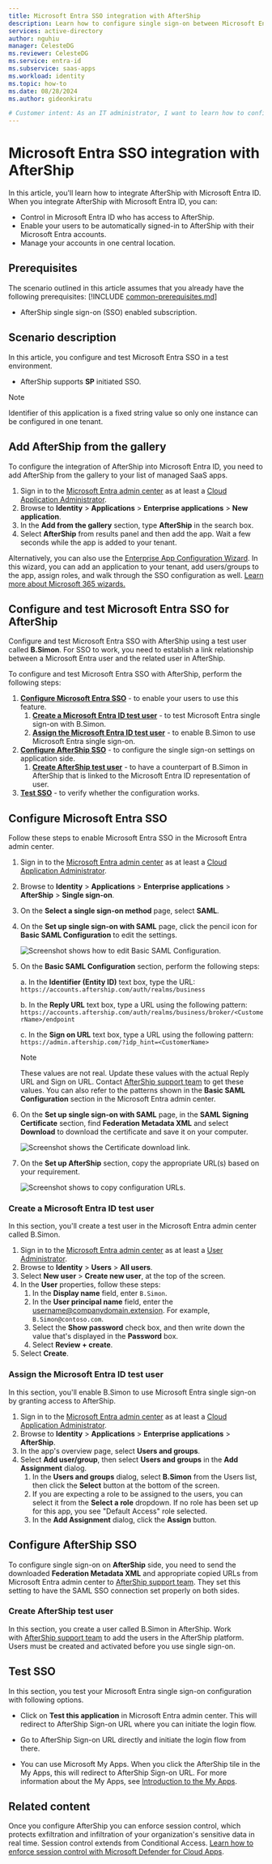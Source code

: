 ```yaml
---
title: Microsoft Entra SSO integration with AfterShip
description: Learn how to configure single sign-on between Microsoft Entra ID and AfterShip.
services: active-directory
author: nguhiu
manager: CelesteDG
ms.reviewer: CelesteDG
ms.service: entra-id
ms.subservice: saas-apps
ms.workload: identity
ms.topic: how-to
ms.date: 08/28/2024
ms.author: gideonkiratu

# Customer intent: As an IT administrator, I want to learn how to configure single sign-on between Microsoft Entra ID and Directory Services so that I can control who has access to Directory Services, enable automatic sign-in with Microsoft Entra accounts, and manage my accounts in one central location.
---
```


# Microsoft Entra SSO integration with AfterShip

In this article,  you'll learn how to integrate AfterShip with Microsoft Entra ID. When you integrate AfterShip with Microsoft Entra ID, you can:

* Control in Microsoft Entra ID who has access to AfterShip.
* Enable your users to be automatically signed-in to AfterShip with their Microsoft Entra accounts.
* Manage your accounts in one central location.

## Prerequisites
The scenario outlined in this article assumes that you already have the following prerequisites:
[!INCLUDE [common-prerequisites.md](~/identity/saas-apps/includes/common-prerequisites.md)]
* AfterShip single sign-on (SSO) enabled subscription.

## Scenario description

In this article,  you configure and test Microsoft Entra SSO in a test environment.

* AfterShip supports **SP** initiated SSO.

> [!NOTE]
> Identifier of this application is a fixed string value so only one instance can be configured in one tenant.

## Add AfterShip from the gallery

To configure the integration of AfterShip into Microsoft Entra ID, you need to add AfterShip from the gallery to your list of managed SaaS apps.

1. Sign in to the [Microsoft Entra admin center](https://entra.microsoft.com) as at least a [Cloud Application Administrator](~/identity/role-based-access-control/permissions-reference.md#cloud-application-administrator).
1. Browse to **Identity** > **Applications** > **Enterprise applications** > **New application**.
1. In the **Add from the gallery** section, type **AfterShip** in the search box.
1. Select **AfterShip** from results panel and then add the app. Wait a few seconds while the app is added to your tenant.

Alternatively, you can also use the [Enterprise App Configuration Wizard](https://portal.office.com/AdminPortal/home?Q=Docs#/azureadappintegration). In this wizard, you can add an application to your tenant, add users/groups to the app, assign roles, and walk through the SSO configuration as well. [Learn more about Microsoft 365 wizards.](/microsoft-365/admin/misc/azure-ad-setup-guides)

## Configure and test Microsoft Entra SSO for AfterShip

Configure and test Microsoft Entra SSO with AfterShip using a test user called **B.Simon**. For SSO to work, you need to establish a link relationship between a Microsoft Entra user and the related user in AfterShip.

To configure and test Microsoft Entra SSO with AfterShip, perform the following steps:

1. **[Configure Microsoft Entra SSO](#configure-microsoft-entra-sso)** - to enable your users to use this feature.
    1. **[Create a Microsoft Entra ID test user](#create-a-microsoft-entra-id-test-user)** - to test Microsoft Entra single sign-on with B.Simon.
    1. **[Assign the Microsoft Entra ID test user](#assign-the-microsoft-entra-id-test-user)** - to enable B.Simon to use Microsoft Entra single sign-on.
1. **[Configure AfterShip SSO](#configure-aftership-sso)** - to configure the single sign-on settings on application side.
    1. **[Create AfterShip test user](#create-aftership-test-user)** - to have a counterpart of B.Simon in AfterShip that is linked to the Microsoft Entra ID representation of user.
1. **[Test SSO](#test-sso)** - to verify whether the configuration works.

## Configure Microsoft Entra SSO

Follow these steps to enable Microsoft Entra SSO in the Microsoft Entra admin center.

1. Sign in to the [Microsoft Entra admin center](https://entra.microsoft.com) as at least a [Cloud Application Administrator](~/identity/role-based-access-control/permissions-reference.md#cloud-application-administrator).
1. Browse to **Identity** > **Applications** > **Enterprise applications** > **AfterShip** > **Single sign-on**.
1. On the **Select a single sign-on method** page, select **SAML**.
1. On the **Set up single sign-on with SAML** page, click the pencil icon for **Basic SAML Configuration** to edit the settings.

   ![Screenshot shows how to edit Basic SAML Configuration.](common/edit-urls.png "Basic Configuration")

1. On the **Basic SAML Configuration** section, perform the following steps:

    a. In the **Identifier (Entity ID)** text box, type the URL:
    `https://accounts.aftership.com/auth/realms/business`

    b. In the **Reply URL** text box, type a URL using the following pattern:
    `https://accounts.aftership.com/auth/realms/business/broker/<CustomerName>/endpoint`

    c. In the **Sign on URL** text box, type a URL using the following pattern:
    `https://admin.aftership.com/?idp_hint=<CustomerName>`

	> [!NOTE]
	> These values are not real. Update these values with the actual Reply URL and Sign on URL. Contact [AfterShip support team](https://support.aftership.com/) to get these values. You can also refer to the patterns shown in the **Basic SAML Configuration** section in the Microsoft Entra admin center.

1. On the **Set up single sign-on with SAML** page, in the **SAML Signing Certificate** section, find **Federation Metadata XML** and select **Download** to download the certificate and save it on your computer.

	![Screenshot shows the Certificate download link.](common/metadataxml.png "Certificate")

1. On the **Set up AfterShip** section, copy the appropriate URL(s) based on your requirement.

	![Screenshot shows to copy configuration URLs.](common/copy-configuration-urls.png "Metadata")

### Create a Microsoft Entra ID test user

In this section, you'll create a test user in the Microsoft Entra admin center called B.Simon.

1. Sign in to the [Microsoft Entra admin center](https://entra.microsoft.com) as at least a [User Administrator](~/identity/role-based-access-control/permissions-reference.md#user-administrator).
1. Browse to **Identity** > **Users** > **All users**.
1. Select **New user** > **Create new user**, at the top of the screen.
1. In the **User** properties, follow these steps:
   1. In the **Display name** field, enter `B.Simon`.  
   1. In the **User principal name** field, enter the username@companydomain.extension. For example, `B.Simon@contoso.com`.
   1. Select the **Show password** check box, and then write down the value that's displayed in the **Password** box.
   1. Select **Review + create**.
1. Select **Create**.

### Assign the Microsoft Entra ID test user

In this section, you'll enable B.Simon to use Microsoft Entra single sign-on by granting access to AfterShip.

1. Sign in to the [Microsoft Entra admin center](https://entra.microsoft.com) as at least a [Cloud Application Administrator](~/identity/role-based-access-control/permissions-reference.md#cloud-application-administrator).
1. Browse to **Identity** > **Applications** > **Enterprise applications** > **AfterShip**.
1. In the app's overview page, select **Users and groups**.
1. Select **Add user/group**, then select **Users and groups** in the **Add Assignment** dialog.
   1. In the **Users and groups** dialog, select **B.Simon** from the Users list, then click the **Select** button at the bottom of the screen.
   1. If you are expecting a role to be assigned to the users, you can select it from the **Select a role** dropdown. If no role has been set up for this app, you see "Default Access" role selected.
   1. In the **Add Assignment** dialog, click the **Assign** button.

## Configure AfterShip SSO

To configure single sign-on on **AfterShip** side, you need to send the downloaded **Federation Metadata XML** and appropriate copied URLs from Microsoft Entra admin center to [AfterShip support team](https://support.aftership.com/). They set this setting to have the SAML SSO connection set properly on both sides.

### Create AfterShip test user

In this section, you create a user called B.Simon in AfterShip. Work with [AfterShip support team](https://support.aftership.com/) to add the users in the AfterShip platform. Users must be created and activated before you use single sign-on.

## Test SSO 

In this section, you test your Microsoft Entra single sign-on configuration with following options.
 
* Click on **Test this application** in Microsoft Entra admin center. This will redirect to AfterShip Sign-on URL where you can initiate the login flow.
 
* Go to AfterShip Sign-on URL directly and initiate the login flow from there.
 
* You can use Microsoft My Apps. When you click the AfterShip tile in the My Apps, this will redirect to AfterShip Sign-on URL. For more information about the My Apps, see [Introduction to the My Apps](https://support.microsoft.com/account-billing/sign-in-and-start-apps-from-the-my-apps-portal-2f3b1bae-0e5a-4a86-a33e-876fbd2a4510).

## Related content

Once you configure AfterShip you can enforce session control, which protects exfiltration and infiltration of your organization's sensitive data in real time. Session control extends from Conditional Access. [Learn how to enforce session control with Microsoft Defender for Cloud Apps](/cloud-app-security/proxy-deployment-any-app).